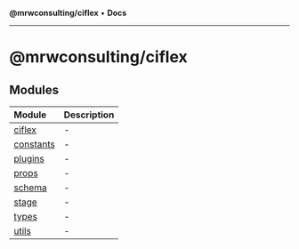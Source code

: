 **@mrwconsulting/ciflex** • **Docs**

***

# @mrwconsulting/ciflex

## Modules

| Module | Description |
| :------ | :------ |
| [ciflex](ciflex/README.md) | - |
| [constants](constants/README.md) | - |
| [plugins](plugins/README.md) | - |
| [props](props/README.md) | - |
| [schema](schema/README.md) | - |
| [stage](stage/README.md) | - |
| [types](types/README.md) | - |
| [utils](utils/README.md) | - |
